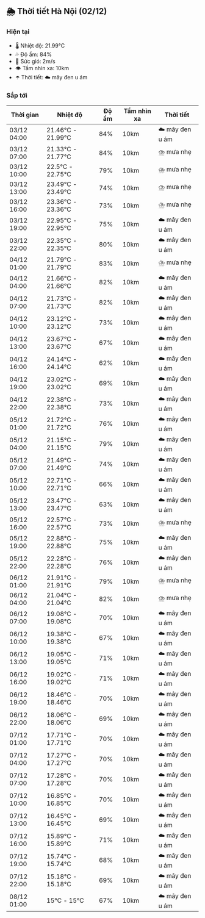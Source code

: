 ## 🌦️ Thời tiết Hà Nội (02/12)

### Hiện tại

- 🌡️ Nhiệt độ: 21.99℃
- 💦 Độ ẩm: 84%
- 💨 Sức gió: 2m/s
- 👁️ Tầm nhìn xa: 10km
- ☂️ Thời tiết: ☁️ mây đen u ám

### Sắp tới

| Thời gian | Nhiệt độ | Độ ẩm | Tầm nhìn xa | Thời tiết |
| --- | --- | --- | --- | --- |
| 03/12 04:00 | 21.46℃ - 21.99℃ | 84% | 10km | ☁️ mây đen u ám |
| 03/12 07:00 | 21.33℃ - 21.77℃ | 84% | 10km | ⛈️ mưa nhẹ |
| 03/12 10:00 | 22.5℃ - 22.75℃ | 79% | 10km | ⛈️ mưa nhẹ |
| 03/12 13:00 | 23.49℃ - 23.49℃ | 74% | 10km | ⛈️ mưa nhẹ |
| 03/12 16:00 | 23.36℃ - 23.36℃ | 73% | 10km | ⛈️ mưa nhẹ |
| 03/12 19:00 | 22.95℃ - 22.95℃ | 75% | 10km | ☁️ mây đen u ám |
| 03/12 22:00 | 22.35℃ - 22.35℃ | 80% | 10km | ☁️ mây đen u ám |
| 04/12 01:00 | 21.79℃ - 21.79℃ | 83% | 10km | ⛈️ mưa nhẹ |
| 04/12 04:00 | 21.66℃ - 21.66℃ | 82% | 10km | ☁️ mây đen u ám |
| 04/12 07:00 | 21.73℃ - 21.73℃ | 82% | 10km | ☁️ mây đen u ám |
| 04/12 10:00 | 23.12℃ - 23.12℃ | 73% | 10km | ☁️ mây đen u ám |
| 04/12 13:00 | 23.67℃ - 23.67℃ | 67% | 10km | ☁️ mây đen u ám |
| 04/12 16:00 | 24.14℃ - 24.14℃ | 62% | 10km | ☁️ mây đen u ám |
| 04/12 19:00 | 23.02℃ - 23.02℃ | 69% | 10km | ☁️ mây đen u ám |
| 04/12 22:00 | 22.38℃ - 22.38℃ | 73% | 10km | ☁️ mây đen u ám |
| 05/12 01:00 | 21.72℃ - 21.72℃ | 76% | 10km | ☁️ mây đen u ám |
| 05/12 04:00 | 21.15℃ - 21.15℃ | 79% | 10km | ☁️ mây đen u ám |
| 05/12 07:00 | 21.49℃ - 21.49℃ | 74% | 10km | ☁️ mây đen u ám |
| 05/12 10:00 | 22.71℃ - 22.71℃ | 66% | 10km | ☁️ mây đen u ám |
| 05/12 13:00 | 23.47℃ - 23.47℃ | 63% | 10km | ☁️ mây đen u ám |
| 05/12 16:00 | 22.57℃ - 22.57℃ | 73% | 10km | ⛈️ mưa nhẹ |
| 05/12 19:00 | 22.88℃ - 22.88℃ | 75% | 10km | ☁️ mây đen u ám |
| 05/12 22:00 | 22.28℃ - 22.28℃ | 76% | 10km | ☁️ mây đen u ám |
| 06/12 01:00 | 21.91℃ - 21.91℃ | 79% | 10km | ⛈️ mưa nhẹ |
| 06/12 04:00 | 21.04℃ - 21.04℃ | 82% | 10km | ⛈️ mưa nhẹ |
| 06/12 07:00 | 19.08℃ - 19.08℃ | 70% | 10km | ☁️ mây đen u ám |
| 06/12 10:00 | 19.38℃ - 19.38℃ | 67% | 10km | ☁️ mây đen u ám |
| 06/12 13:00 | 19.05℃ - 19.05℃ | 71% | 10km | ☁️ mây đen u ám |
| 06/12 16:00 | 19.02℃ - 19.02℃ | 71% | 10km | ☁️ mây đen u ám |
| 06/12 19:00 | 18.46℃ - 18.46℃ | 70% | 10km | ☁️ mây đen u ám |
| 06/12 22:00 | 18.06℃ - 18.06℃ | 69% | 10km | ☁️ mây đen u ám |
| 07/12 01:00 | 17.71℃ - 17.71℃ | 70% | 10km | ☁️ mây đen u ám |
| 07/12 04:00 | 17.27℃ - 17.27℃ | 70% | 10km | ☁️ mây đen u ám |
| 07/12 07:00 | 17.28℃ - 17.28℃ | 70% | 10km | ☁️ mây đen u ám |
| 07/12 10:00 | 16.85℃ - 16.85℃ | 70% | 10km | ☁️ mây đen u ám |
| 07/12 13:00 | 16.45℃ - 16.45℃ | 69% | 10km | ☁️ mây đen u ám |
| 07/12 16:00 | 15.89℃ - 15.89℃ | 71% | 10km | ☁️ mây đen u ám |
| 07/12 19:00 | 15.74℃ - 15.74℃ | 68% | 10km | ☁️ mây đen u ám |
| 07/12 22:00 | 15.18℃ - 15.18℃ | 69% | 10km | ☁️ mây đen u ám |
| 08/12 01:00 | 15℃ - 15℃ | 67% | 10km | ☁️ mây đen u ám |
